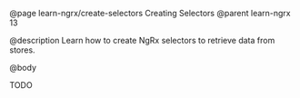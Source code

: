 @page learn-ngrx/create-selectors Creating Selectors
@parent learn-ngrx 13

@description Learn how to create NgRx selectors to retrieve data from stores.

@body

TODO